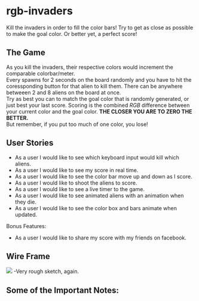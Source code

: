 # rgb-invaders

Kill the invaders in order to fill the color bars! Try to get as close as possible to make the goal color. Or better yet, a perfect score!

## The Game

As you kill the invaders, their respective colors would increment the comparable colorbar/meter. <br>
Every spawns for 2 seconds on the board randomly and you have to hit the coressponding button for that alien to kill them. There can be anywhere betweeen 2 and 8 aliens on the board at once.<br>
Try as best you can to match the goal color that is randomly generated, or just best your last score. Scoring is the combined *RGB* difference between your current color and the goal color. **THE CLOSER YOU ARE TO ZERO THE BETTER.** <br>
But remember, if you put too much of one color, you lose!

## User Stories
* As a user I would like to see which keyboard input would kill which aliens.
* As a user I would like to see my score in real time. 
* As a user I would like to see the color bar move up and down as I score. 
* As a user I would like to shoot the aliens to score. 
* As a user I would like to see a live timer to the game.
* As a user I would like to see animated aliens with an animation when they die.
* As a user I would like to see the color box and bars animate when updated. 

Bonus Features:

* As a user I would like to share my score with my friends on facebook. 



## Wire Frame
![](http://i.imgur.com/NrrSK9x.png)
-Very rough sketch, again. 

## Some of the Important Notes:



